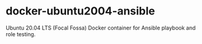 # docker-ubuntu2004-ansible
Ubuntu 20.04 LTS (Focal Fossa) Docker container for Ansible playbook and role testing.
